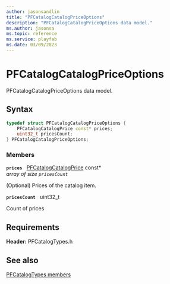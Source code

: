 ```yaml
---
author: jasonsandlin
title: "PFCatalogCatalogPriceOptions"
description: "PFCatalogCatalogPriceOptions data model."
ms.author: jasonsa
ms.topic: reference
ms.service: playfab
ms.date: 03/09/2023
---
```


# PFCatalogCatalogPriceOptions  

PFCatalogCatalogPriceOptions data model.  

## Syntax  
  
```cpp
typedef struct PFCatalogCatalogPriceOptions {  
    PFCatalogCatalogPrice const* prices;  
    uint32_t pricesCount;  
} PFCatalogCatalogPriceOptions;  
```
  
### Members  
  
**`prices`** &nbsp; [PFCatalogCatalogPrice](pfcatalogcatalogprice.md) const*  
*array of size `pricesCount`*  
  
(Optional) Prices of the catalog item.
  
**`pricesCount`** &nbsp; uint32_t  
  
Count of prices
  
  
## Requirements  
  
**Header:** PFCatalogTypes.h
  
## See also  
[PFCatalogTypes members](../pfcatalogtypes_members.md)  

  
  
